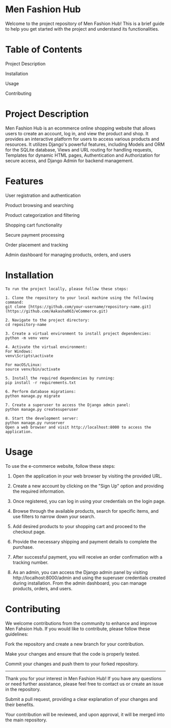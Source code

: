# Men Fashion Hub
Welcome to the project repository of Men Fashion Hub! This is a brief guide to help you get started with the project and understand its functionalities.

# Table of Contents
Project Description

Installation

Usage

Contributing

# Project Description

Men Fashion Hub is an ecommerce online shopping website that allows users to create an account, log in, and view the product and shop. It provides an interactive platform for users to access various products and resources. It utilizes Django's powerful features, including Models and ORM for the SQLite database, Views and URL routing for handling requests, Templates for dynamic HTML pages, Authentication and Authorization for secure access, and Django Admin for backend management.

# Features
User registration and authentication

Product browsing and searching

Product categorization and filtering

Shopping cart functionality

Secure payment processing

Order placement and tracking

Admin dashboard for managing products, orders, and users

# Installation
```
To run the project locally, please follow these steps:

1. Clone the repository to your local machine using the following command:
git clone [https://github.com/your-username/repository-name.git](https://github.com/Aakasha063/eCommerce.git)

2. Navigate to the project directory:
cd repository-name

3. Create a virtual environment to install project dependencies:
python -m venv venv

4. Activate the virtual environment:
For Windows:
venv\Scripts\activate

For macOS/Linux:
source venv/bin/activate

5. Install the required dependencies by running:
pip install -r requirements.txt

6. Perform database migrations:
python manage.py migrate

7. Create a superuser to access the Django admin panel:
python manage.py createsuperuser

8. Start the development server:
python manage.py runserver
Open a web browser and visit http://localhost:8000 to access the application.
```

# Usage
To use the e-commerce website, follow these steps:

1. Open the application in your web browser by visiting the provided URL.

2. Create a new account by clicking on the "Sign Up" option and providing the required information.

3. Once registered, you can log in using your credentials on the login page.

4. Browse through the available products, search for specific items, and use filters to narrow down your search.

5. Add desired products to your shopping cart and proceed to the checkout page.

6. Provide the necessary shipping and payment details to complete the purchase.

7. After successful payment, you will receive an order confirmation with a tracking number.

8. As an admin, you can access the Django admin panel by visiting http://localhost:8000/admin and using the superuser credentials created during installation. From the admin dashboard, you can manage products, orders, and users.

# Contributing
We welcome contributions from the community to enhance and improve Men Fahsion Hub. If you would like to contribute, please follow these guidelines:

Fork the repository and create a new branch for your contribution.

Make your changes and ensure that the code is properly tested.

Commit your changes and push them to your forked repository.


--------------------------------------------------------------------------
Thank you for your interest in Men Fashion Hub! 
If you have any questions or need further assistance, please feel free to contact us or create an issue in the repository.

Submit a pull request, providing a clear explanation of your changes and their benefits.

Your contribution will be reviewed, and upon approval, it will be merged into the main repository.
